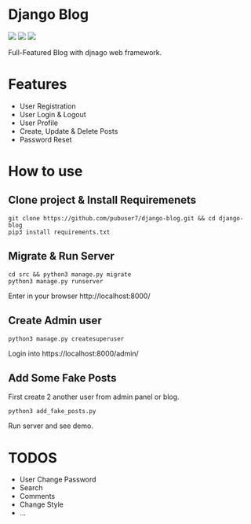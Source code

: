 # Django Blog
[![](	https://img.shields.io/pypi/pyversions/Django.svg)](https://python.org/downloads/)
[![](https://img.shields.io/badge/django-2.0%20%7C%202.1%20%7C%202.2-success.svg)](https://djangoproject.com/)
[![](https://img.shields.io/apm/l/vim-mode.svg)](https://choosealicense.com/licenses/mit/)

Full-Featured Blog with djnago web framework. 

Features 
=
- User Registration
- User Login & Logout
- User Profile
- Create, Update & Delete Posts
- Password Reset


How to use
= 
## Clone project & Install Requiremenets
```
git clone https://github.com/pubuser7/django-blog.git && cd django-blog
pip3 install requirements.txt
```

## Migrate & Run Server
```
cd src && python3 manage.py migrate
python3 manage.py runserver
```
Enter in your browser http://localhost:8000/

## Create Admin user
```
python3 manage.py createsuperuser
```
Login into https://localhost:8000/admin/

## Add Some Fake Posts
First create 2 another user from admin panel or blog.
```
python3 add_fake_posts.py
```
Run server and see demo.


TODOS
=
- User Change Password
- Search
- Comments
- Change Style
- ...
